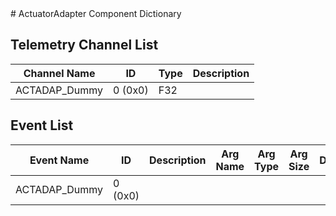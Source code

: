 <title>ActuatorAdapter Component Dictionary</title>
# ActuatorAdapter Component Dictionary


## Telemetry Channel List

|Channel Name|ID|Type|Description|
|---|---|---|---|
|ACTADAP_Dummy|0 (0x0)|F32||

## Event List

|Event Name|ID|Description|Arg Name|Arg Type|Arg Size|Description
|---|---|---|---|---|---|---|
|ACTADAP_Dummy|0 (0x0)|| | | | |
